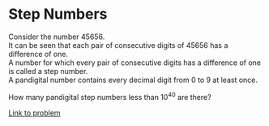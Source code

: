 # Step Numbers

Consider the number 45656. <br />
It can be seen that each pair of consecutive digits of 45656 has a difference of one.<br />
A number for which every pair of consecutive digits has a difference of one is called a step number.<br />
A pandigital number  contains every decimal digit from 0 to 9 at least once.<br />

How many pandigital step numbers less than 10<sup>40</sup> are there?


[Link to problem](https://projecteuler.net/problem=178)
